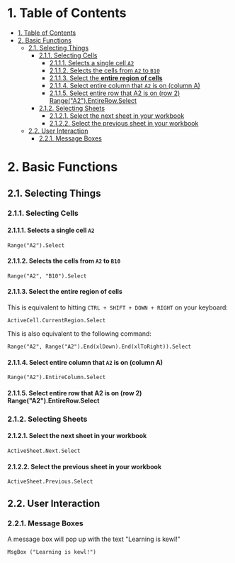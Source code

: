 # 1. Table of Contents

<!-- TOC -->

- [1. Table of Contents](#1-table-of-contents)
- [2. Basic Functions](#2-basic-functions)
    - [2.1. Selecting Things](#21-selecting-things)
        - [2.1.1. Selecting Cells](#211-selecting-cells)
            - [2.1.1.1. Selects a single cell `A2`](#2111-selects-a-single-cell-a2)
            - [2.1.1.2. Selects the cells from `A2` to `B10`](#2112-selects-the-cells-from-a2-to-b10)
            - [2.1.1.3. Select the **entire region of cells**](#2113-select-the-entire-region-of-cells)
            - [2.1.1.4. Select entire column that `A2` is on (column A)](#2114-select-entire-column-that-a2-is-on-column-a)
            - [2.1.1.5. Select entire row that A2 is on (row 2) Range("A2").EntireRow.Select](#2115-select-entire-row-that-a2-is-on-row-2-rangea2entirerowselect)
        - [2.1.2. Selecting Sheets](#212-selecting-sheets)
            - [2.1.2.1. Select the next sheet in your workbook](#2121-select-the-next-sheet-in-your-workbook)
            - [2.1.2.2. Select the previous sheet in your workbook](#2122-select-the-previous-sheet-in-your-workbook)
    - [2.2. User Interaction](#22-user-interaction)
        - [2.2.1. Message Boxes](#221-message-boxes)

<!-- /TOC -->

# 2. Basic Functions

## 2.1. Selecting Things

### 2.1.1. Selecting Cells

#### 2.1.1.1. Selects a single cell `A2`
`Range("A2").Select`

#### 2.1.1.2. Selects the cells from `A2` to `B10`

`Range("A2", "B10").Select`

#### 2.1.1.3. Select the **entire region of cells** 
This is equivalent to hitting `CTRL + SHIFT + DOWN + RIGHT` on your keyboard:

`ActiveCell.CurrentRegion.Select`

This is also equivalent to the following command:

`Range("A2", Range("A2").End(xlDown).End(xlToRight)).Select`

#### 2.1.1.4. Select entire column that `A2` is on (column A)

`Range("A2").EntireColumn.Select`

#### 2.1.1.5. Select entire row that A2 is on (row 2) Range("A2").EntireRow.Select

### 2.1.2. Selecting Sheets

#### 2.1.2.1. Select the next sheet in your workbook

`ActiveSheet.Next.Select`

#### 2.1.2.2. Select the previous sheet in your workbook

`ActiveSheet.Previous.Select`


## 2.2. User Interaction

### 2.2.1. Message Boxes

A message box will pop up with the text "Learning is kewl!"

`MsgBox ("Learning is kewl!")`

